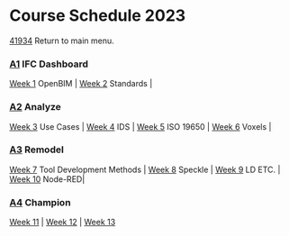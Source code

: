 # Course Schedule  2023
[41934](/) Return to main menu.

<!-- a menu for the schedule-->

### [A1] IFC Dashboard  

[Week 1](/41934/Schedule/01)  OpenBIM  |
[Week 2](/41934/Schedule/02)  Standards |

### [A2] Analyze 

[Week 3](/41934/Schedule/03) Use Cases |
[Week 4](/41934/Schedule/04) IDS |
[Week 5](/41934/Schedule/05) ISO 19650 |
[Week 6](/41934/Schedule/06) Voxels |

### [A3] Remodel

[Week 7](/41934/Schedule/07) Tool Development Methods |
[Week 8](/41934/Schedule/08) Speckle |
[Week 9](/41934/Schedule/09) LD ETC. |
[Week 10](/41934/Schedule/10) Node-RED|

### [A4] Champion 

[Week 11](/41934/Schedule/11) |
[Week 12](/41934/Schedule/12) |
[Week 13](/41934/Schedule/13)


<!-- LINKS -->
[A1]: /41934/Assignments/A1
[A2]: /41934/Assignments/A2
[A3]: /41934/Assignments/A3
[A4]: /41934/Assignments/A4
[BIM]: /41934/Concepts/BIM
[(Open)BIM]: /41934/Concepts/OpenBIM
[entities]: /41934/Concepts/Entities
[properties]: /41934/Concepts/Properties
